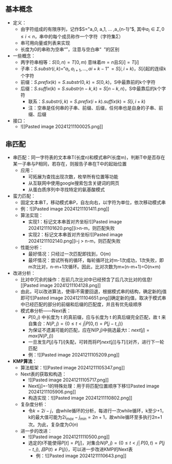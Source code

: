 ## 基本概念

- 定义：
	- 由字符组成的有限序列，记作$S="a_0, a_1, … ,a_{n-1}”$, 其中$a_i∈Σ, 0≤ i<n$，串中的每个成员称作一个字符（字符集Σ）
	- 串可用向量或列表来实现
	- 长度为0的串称为空串“”，注意与空白串“  ”的区别
- 一些概念：
	- 两字符串相等：$S[0,n) = T[0,m)$ 意味着$m=n$且$S[i]=T[i]$
	- 子串：$S.substr(i,k)=“a_i, a_{i+1}, … ,a{i+k-1}”=S[i, i+k)$，$S[i]$起的连续k个字符
	- 前缀：$S.prefix(k) = S.substr(0,k)=S[0, k)$，S中最靠前的k个字符
	- 后缀：$S.suffix(k) = S.substr(n-k,k)= S[n-k, n)$，S中最靠后的k个字符
		- 联系：$S. substr(i,k) = S.prefix(i+k).suffix(k)= S[i, i+k)$
		- 注：空串是任何串的子串、前缀、后缀，任何串也是自身的子串、前缀、后缀
- 接口：
	- ![[Pasted image 20241211100025.png]]
## 串匹配

- 串匹配：同一字符表的文本串T(长度n)和模式串P(长度m)，判断T中是否存在某一子串与P相同，若存在，则报告子串在T中的起始位置
	- 应用：
		- 可拓展为查找出现次数，枚举所有位置等功能
		- 从互联网中使用google搜索包含关键词的网页
		- 从蛋白质序列中寻找特定的氨基酸模式
- 蛮力匹配：
	- 固定文本串T，移动模式串P，自左向右，以字符为单位，依次移动模式串
	- 例：![[Pasted image 20241211101411.png]]
	- 算法实现：
		- 实现1：标记文本串首对齐坐标![[Pasted image 20241211101620.png]]i>n-m，则匹配失败
		- 实现2：标记文本串首对齐坐标![[Pasted image 20241211102140.png]]i-j > n-m，则匹配失败
	- 性能分析：
		- 最好情况：只经过一次匹配即找到，O(m)
		- 最坏情况：尝试所有的循环，每轮循环比对m-1次成功，1次失败，即m次比对，n-m+1次循环。因此，比对次数为m×(n-m+1)=O(n×m)
- 改进分析：
	- 比对中冗余的操作：在前几次比对中已经预含了后几次比对的信息![[Pasted image 20241211104128.png]]
	- 由此，可以改进算法，使得i不需要回退，根据模式串的结构，确定新的j值即可![[Pasted image 20241211104651.png]]确定新的j值，取决于模式串中已经匹配的部分的前缀和后缀的匹配度，并且有优先级顺序
	- 模式串分析——Next表：
		- $P[0, j)$ 中长度为 t 的真前缀，应与长度为 t 的真后缀完全匹配，故 t 来自集合：$N(P,j)=\{0≤t<j|P[0,t)=P[j-t,j)\}$
		- 为保证不遗漏可能的匹配，应在N(P,j)中挑选最大t：$next[j]=max(N(P,j))$
		- 一旦发生$P[j]$与$T[i]$失配，可转而将$P[next[j]]$与$T[i]$对齐，进行下一轮匹配
		- 例：![[Pasted image 20241211105209.png]]
- **KMP算法**：
	- 算法框架：![[Pasted image 20241211105347.png]]
	- Next表的获取和构造：
		- ![[Pasted image 20241211105717.png]]
		- Next[j]=-1的特殊处理：用于将匹配位置顺序下移![[Pasted image 20241211105906.png]]
		- 构造实现：![[Pasted image 20241211110802.png]]
	- 复杂度分析：
		- 令$k=2i-j$，由while循环的分析，每进行一次while循环，k至少+1，k的最大值可能为$2i_{max}-j_{min}=2n+1$，故while循环至多执行2n+1次。为此，复杂度为$O(n)$
	- 进一步的改进：
		- ![[Pasted image 20241211110500.png]]
		- 选定的t不能使得$P[t]=P[j]$，对集合$N(P,j)=\{0≤t<j│P[0,t)=P[j-t,j),且P(t)≠P(j)\}$，可以进一步改进KMP的Next表
			- 例：![[Pasted image 20241211110643.png]]